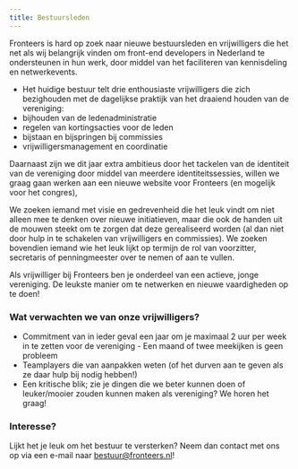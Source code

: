 ```yaml
---
title: Bestuursleden
---
```

Fronteers is hard op zoek naar nieuwe bestuursleden en vrijwilligers die het net als wij belangrijk vinden om front-end developers in Nederland te ondersteunen in hun werk, door middel van het faciliteren van kennisdeling en netwerkevents.

- Het huidige bestuur telt drie enthousiaste vrijwilligers die zich bezighouden met de dagelijkse praktijk van het draaiend houden van de vereniging:
- bijhouden van de ledenadministratie
- regelen van kortingsacties voor de leden
- bijstaan en bijspringen bij commissies
- vrijwilligersmanagement en coordinatie

Daarnaast zijn we dit jaar extra ambitieus door het tackelen van de identiteit van de vereniging door middel van meerdere identiteitssessies, willen we graag gaan werken aan een nieuwe website voor Fronteers (en mogelijk voor het congres),

We zoeken iemand met visie en gedrevenheid die het leuk vindt om niet alleen mee te denken over nieuwe initiatieven, maar die ook de handen uit de mouwen steekt om te zorgen dat deze gerealiseerd worden (al dan niet door hulp in te schakelen van vrijwilligers en commissies). 
We zoeken bovendien iemand wie het leuk lijkt op termijn de rol van voorzitter, secretaris of penningmeester over te nemen of aan te vullen.

Als vrijwilliger bij Fronteers ben je onderdeel van een actieve, jonge vereniging. De leukste manier om te netwerken en nieuwe vaardigheden op te doen!

### Wat verwachten we van onze vrijwilligers?

- Commitment van in ieder geval een jaar om je maximaal 2 uur per week in te zetten voor de vereniging - Een maand of twee meekijken is geen probleem
- Teamplayers die van aanpakken weten (of het durven aan te geven als ze daar hulp bij nodig hebben!)
- Een kritische blik; zie je dingen die we beter kunnen doen of leuker/mooier zouden kunnen maken als vereniging? We horen het graag!

### Interesse?

Lijkt het je leuk om het bestuur te versterken? Neem dan contact met ons op via een e-mail naar [bestuur@fronteers.nl](mailto:bestuur@fronteers.nl)!
